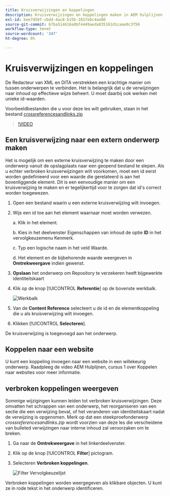 ```yaml
---
title: Kruisverwijzingen en koppelingen
description: Kruisverwijzingen en koppelingen maken in AEM hulplijnen
exl-id: bee7d50f-cbdd-4ac8-b15b-101febc4ae80
source-git-commit: 67ba514616a0bf4449aeda035161d1caae0c3f50
workflow-type: tm+mt
source-wordcount: '347'
ht-degree: 0%

---
```


# Kruisverwijzingen en koppelingen

De Redacteur van XML en DITA verstrekken een krachtige manier om tussen onderwerpen te verbinden. Het is belangrijk dat u de verwijzingen naar inhoud op effectieve wijze beheert. U moet daarbij ook werken met unieke id-waarden.

Voorbeeldbestanden die u voor deze les wilt gebruiken, staan in het bestand
[crossreferencesandlinks.zip](assets/crossreferencesandlinks.zip)

>[!VIDEO](https://video.tv.adobe.com/v/342764?quality=12&learn=on)

## Een kruisverwijzing naar een extern onderwerp maken

Het is mogelijk om een externe kruisverwijzing te maken door een onderwerp vanuit de opslagplaats naar een geopend bestand te slepen. Als u echter verbroken kruisverwijzingen wilt voorkomen, moet een id eerst worden gedefinieerd voor een waarde die gerelateerd is aan het bovenliggende element. Dit is een eenvoudige manier om een kruisverwijzing te maken en er tegelijkertijd voor te zorgen dat id&#39;s correct worden toegewezen.

1. Open een bestand waarin u een externe kruisverwijzing wilt invoegen.

1. Wijs een id toe aan het element waarnaar moet worden verwezen.

   a. Klik in het element.

   b. Kies in het deelvenster Eigenschappen van inhoud de optie **ID** in het vervolgkeuzemenu Kenmerk.

   c. Typ een logische naam in het veld Waarde.

   d. Het element en de bijbehorende waarde weergeven in **Omtrekweergave** indien gewenst.

1. **Opslaan** het onderwerp om Repository te verzekeren heeft bijgewerkte identiteitskaart

1. Klik op de knop [!UICONTROL **Referentie**] op de bovenste werkbalk.

   ![Werkbalk](images/lesson-7/references-icon.png)

1. Van de **Content Reference** selecteert u de id en de elementkoppeling die u als kruisverwijzing wilt invoegen.

1. Klikken [!UICONTROL **Selecteren**].

De kruisverwijzing is toegevoegd aan het onderwerp.

## Koppelen naar een website

U kunt een koppeling invoegen naar een website in een willekeurig onderwerp. Raadpleeg de video AEM Hulplijnen, cursus 1 over Koppelen naar websites voor meer informatie.


## verbroken koppelingen weergeven

Sommige wijzigingen kunnen leiden tot verbroken kruisverwijzingen. Deze omvatten het schrappen van een onderwerp, het reorganiseren van een sectie die een verwijzing bevat, of het veranderen van identiteitskaart nadat de verwijzing is opgenomen. Merk op dat een steekproefonderwerp _crossreferencesandlinks.zip_ wordt voorzien van deze les die verscheidene van bulleted verwijzingen naar interne inhoud zal veroorzaken om te breken.

1. Ga naar de **Omtrekweergave** in het linkerdeelvenster.

1. Klik op de knop [!UICONTROL **Filter**] pictogram.

1. Selecteren **Verbroken koppelingen**.

   ![Filter Vervolgkeuzelijst](images/lesson-7/broken-links.png)

Verbroken koppelingen worden weergegeven als klikbare objecten. U kunt ze in rode tekst in het onderwerp identificeren.

